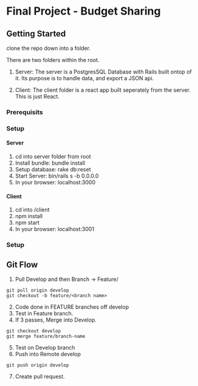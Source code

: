 # Final Project - Budget Sharing

## Getting Started
clone the repo down into a folder.

There are two folders within the root.

1. Server:
The server is a PostgresSQL Database with Rails built ontop of it.
Its purpose is to handle data, and export a JSON api.

2. Client:
The client folder is a react app built seperately from the server.
This is just React.

### Prerequisits

### Setup

#### Server
1. cd into server folder from root
2. Install bundle: bundle install
3. Setup database: rake db:reset
4. Start Server: bin/rails s -b 0.0.0.0
5. In your browser: localhost:3000

#### Client
1. cd into /client
2. npm install
3. npm start
4. In your browser: localhost:3001

### Setup

## Git Flow

1. Pull Develop and then Branch -> Feature/
```
git pull origin develop
git checkout -b feature/<branch name>
```
2. Code done in FEATURE branches off develop
3. Test in Feature branch.
4. If 3 passes, Merge into Develop.
```
git checkout develop
git merge feature/branch-name
```
5. Test on Develop branch
6. Push into Remote develop
```
git push origin develop
```
7. Create pull request. 
